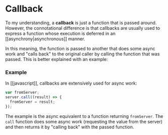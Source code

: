 # Callback
To my understanding, a **callback** is just a function that is passed around. However, the connotational difference is that callbacks are usually used to express a function whose execution is deferred in an [[asynchrony|asynchronous]] manner.

In this meaning, the function is passed to another that does some async work and "calls back" to the original caller by calling the function that was passed. This is better explained with an example:

### Example
In [[javascript]], callbacks are extensively used for async work:

```js
var fromServer;
server.call((result) => {
  fromServer = result;
});
```

The example is the async equivalent to a function returning `fromServer`. The `call` function does some async work (requesting the value from the server) and then returns it by "calling back" with the passed function.

